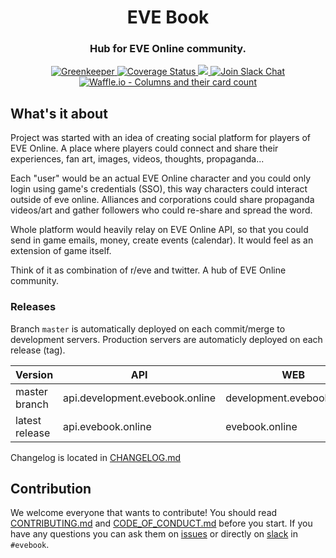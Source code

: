 <h1 align="center">
  EVE Book
</h1>

<h3 align="center">Hub for EVE Online community.</h3>

<div align="center">
  <!-- <a target="_blank" href="https://travis-ci.org/evebook/api/">
    <img src="https://travis-ci.org/evebook/api.svg?branch=master" alt="Travis Master branch" />
  </a> -->
  <a target="_blank" href="https://greenkeeper.io/">
    <img src="https://badges.greenkeeper.io/evebook/evebook.svg" alt="Greenkeeper" />
  </a>
  <a target="_blank" href="https://coveralls.io/github/evebook/evebook">
    <img src="https://coveralls.io/repos/github/evebook/evebook/badge.svg" alt="Coverage Status" />
  </a>
  <a href="https://microbadger.com/images/evebook/api:latest" title="Docker Image Status">
    <img src="https://images.microbadger.com/badges/image/evebook/api:latest.svg">
    </a>
  <a target="_blank" href="https://www.fuzzwork.co.uk/tweetfleet-slack-invites/">
    <img src="https://img.shields.io/badge/slack-%23evebook-ff69b4.svg" alt="Join Slack Chat" />
  </a>
</div>
<div align="center">
    <a target="_blank" href="https://waffle.io/evebook/api">
    <img src="https://badge.waffle.io/evebook/api.svg?columns=all" alt="Waffle.io - Columns and their card count" />
  </a>
</div>

## What's it about
Project was started with an idea of creating social platform for players of EVE Online. A place where players could connect and share their experiences, fan art, images, videos, thoughts, propaganda...

Each "user" would be an actual EVE Online character and you could only login using game's credentials (SSO), this way characters could interact outside of eve online. Alliances and corporations could share propaganda videos/art and gather followers who could re-share and spread the word.

Whole platform would heavily relay on EVE Online API, so that you could send in game emails, money, create events (calendar). It would feel as an extension of game itself.

Think of it as combination of r/eve and twitter. A hub of EVE Online community.

### Releases
Branch `master` is automatically deployed on each commit/merge to development servers. Production servers are automaticly deployed
on each release (tag).

| Version        | API                            | WEB                       |Documentation|
| -------------- | ------------------------------ | ------------------------- |-------------|
| master branch  | api.development.evebook.online |development.evebook.online | [Development](http://api.development.evebook.online/docs)
| latest release | api.evebook.online             |evebook.online             | [Release](http://api.evebook.online/docs)

Changelog is located in [CHANGELOG.md](https://github.com/evebook/evebook/blob/master/CHANGELOG.md)

## Contribution
We welcome everyone that wants to contribute! You should read [CONTRIBUTING.md](https://github.com/evebook/evebook/blob/master/CONTRIBUTING.md) and [CODE_OF_CONDUCT.md](https://github.com/evebook/evebook/blob/master/CODE_OF_CONDUCT.md) before you start. If you have any questions you can ask them on [issues](https://github.com/evebook/evebook/issues) or directly on [slack](https://www.fuzzwork.co.uk/tweetfleet-slack-invites/) in `#evebook`.
